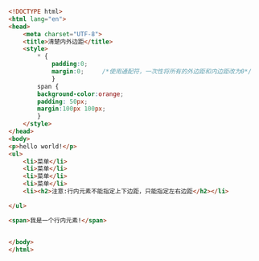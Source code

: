 
<BlogInfo title="43.清楚内外边距" author="白日梦想猿" pv=0 read_times=0 pre_cost_time=0分26秒 category="css学习" tag_list="['css学习']" create_time="2020.07.20 14:18:05" update_time="2020.07.20 15:15:10" />

```html
<!DOCTYPE html>
<html lang="en">
<head>
    <meta charset="UTF-8">
    <title>清楚内外边距</title>
    <style>
        * {
            padding:0;
            margin:0;     /*使用通配符，一次性将所有的外边距和内边距改为0*/
            }
        span {
        background-color:orange;
        padding: 50px;
        margin:100px 100px;
        }
    </style>
</head>
<body>
<p>hello world!</p>
<ul>
    <li>菜单</li>
    <li>菜单</li>
    <li>菜单</li>
    <li>菜单</li>
    <li><h2>注意:行内元素不能指定上下边距，只能指定左右边距</h2></li>

</ul>

<span>我是一个行内元素!</span>


</body>
</html>
```
